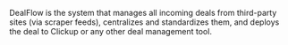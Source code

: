 DealFlow is the system that manages all incoming deals from third-party sites (via scraper feeds), centralizes and standardizes them, and deploys the deal to Clickup or any other deal management tool. 


